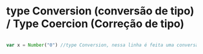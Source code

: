 # type Conversion (conversão de tipo) / Type Coercion (Correção de tipo)

```js

var x = Number("0") //type Conversion, nessa linha é feita uma conversão de tipo explicíta


```
